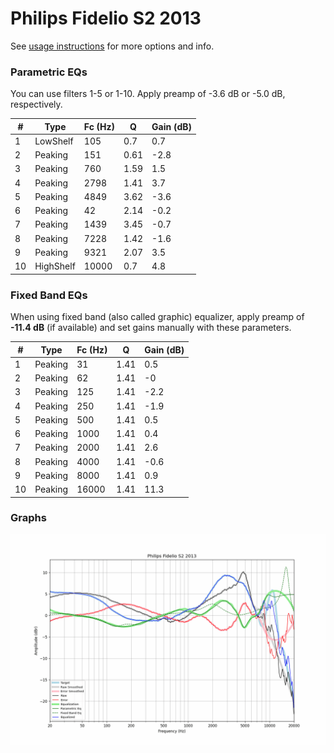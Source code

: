 # Philips Fidelio S2 2013
See [usage instructions](https://github.com/jaakkopasanen/AutoEq#usage) for more options and info.

### Parametric EQs
You can use filters 1-5 or 1-10. Apply preamp of -3.6 dB or -5.0 dB, respectively.

|   # | Type      |   Fc (Hz) |    Q |   Gain (dB) |
|-----|-----------|-----------|------|-------------|
|   1 | LowShelf  |       105 | 0.7  |         0.7 |
|   2 | Peaking   |       151 | 0.61 |        -2.8 |
|   3 | Peaking   |       760 | 1.59 |         1.5 |
|   4 | Peaking   |      2798 | 1.41 |         3.7 |
|   5 | Peaking   |      4849 | 3.62 |        -3.6 |
|   6 | Peaking   |        42 | 2.14 |        -0.2 |
|   7 | Peaking   |      1439 | 3.45 |        -0.7 |
|   8 | Peaking   |      7228 | 1.42 |        -1.6 |
|   9 | Peaking   |      9321 | 2.07 |         3.5 |
|  10 | HighShelf |     10000 | 0.7  |         4.8 |

### Fixed Band EQs
When using fixed band (also called graphic) equalizer, apply preamp of **-11.4 dB** (if available) and set gains manually with these parameters.

|   # | Type    |   Fc (Hz) |    Q |   Gain (dB) |
|-----|---------|-----------|------|-------------|
|   1 | Peaking |        31 | 1.41 |         0.5 |
|   2 | Peaking |        62 | 1.41 |        -0   |
|   3 | Peaking |       125 | 1.41 |        -2.2 |
|   4 | Peaking |       250 | 1.41 |        -1.9 |
|   5 | Peaking |       500 | 1.41 |         0.5 |
|   6 | Peaking |      1000 | 1.41 |         0.4 |
|   7 | Peaking |      2000 | 1.41 |         2.6 |
|   8 | Peaking |      4000 | 1.41 |        -0.6 |
|   9 | Peaking |      8000 | 1.41 |         0.9 |
|  10 | Peaking |     16000 | 1.41 |        11.3 |

### Graphs
![](./Philips%20Fidelio%20S2%202013.png)
